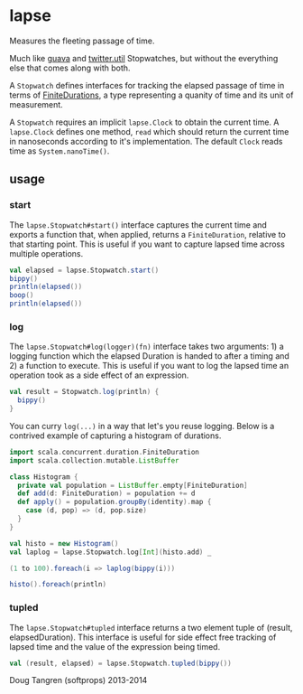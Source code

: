 # lapse

Measures the fleeting passage of time.

Much like [guava](http://docs.guava-libraries.googlecode.com/git/javadoc/com/google/common/base/Stopwatch.html) and [twitter.util](https://github.com/twitter/util/blob/master/util-core/src/main/scala/com/twitter/util/Stopwatch.scala) Stopwatches, but without the everything else that comes along with both.

A `Stopwatch` defines interfaces for tracking the elapsed passage of time in terms of [FiniteDurations](http://www.scala-lang.org/api/current/index.html#scala.concurrent.duration.FiniteDuration), a type representing a quanity of time and its unit of measurement.

A `Stopwatch` requires an implicit `lapse.Clock` to obtain the current time. A `lapse.Clock` defines one method, `read` which should return the current time in nanoseconds according to it's implementation. The default `Clock` reads time as `System.nanoTime()`.

## usage

### start

The `lapse.Stopwatch#start()` interface captures the current time and exports a function that, when applied, returns a `FiniteDuration`, relative to that starting point. This is useful if you want to capture lapsed time across multiple operations.

```scala
val elapsed = lapse.Stopwatch.start()
bippy()
println(elapsed())
boop()
println(elapsed())
```

### log

The `lapse.Stopwatch#log(logger)(fn)` interface takes two arguments: 1) a logging function which the elapsed Duration is handed to after a timing and 2) a function to execute. This is useful if you want to log the lapsed time an operation took as a side effect of an expression.

```scala
val result = Stopwatch.log(println) {
  bippy()
}
```

You can curry `log(...)` in a way that let's you reuse logging. Below is a contrived example
of capturing a histogram of durations.

```scala
import scala.concurrent.duration.FiniteDuration
import scala.collection.mutable.ListBuffer

class Histogram {
  private val population = ListBuffer.empty[FiniteDuration]
  def add(d: FiniteDuration) = population += d
  def apply() = population.groupBy(identity).map {
    case (d, pop) => (d, pop.size)
  }
}

val histo = new Histogram()
val laplog = lapse.Stopwatch.log[Int](histo.add) _

(1 to 100).foreach(i => laplog(bippy(i)))

histo().foreach(println)
```

### tupled

The `lapse.Stopwatch#tupled` interface returns a two element tuple of (result, elapsedDuration). This interface is useful for side effect free
tracking of lapsed time and the value of the expression being timed.

```scala
val (result, elapsed) = lapse.Stopwatch.tupled(bippy())
```

Doug Tangren (softprops) 2013-2014
